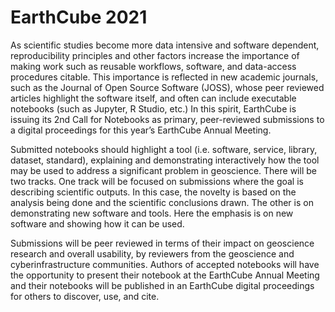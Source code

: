 # EarthCube 2021

As scientific studies become more data intensive and software dependent, reproducibility principles and other factors increase the importance of making work such as reusable workflows, software, and data-access procedures citable. This importance is reflected in new academic journals, such as the Journal of Open Source Software (JOSS), whose peer reviewed articles highlight the software itself, and often can include executable notebooks (such as Jupyter, R Studio, etc.) In this spirit, EarthCube is issuing its 2nd Call for Notebooks as primary, peer-reviewed submissions to a digital proceedings for this year’s EarthCube Annual Meeting.

 Submitted notebooks should highlight a tool (i.e. software, service, library, dataset, standard), explaining and demonstrating interactively how the tool may be used to address a significant problem in geoscience.  There will be two tracks. One track will be focused on submissions where the goal is describing scientific outputs. In this case, the novelty is based on the analysis being done and the scientific conclusions drawn. The other is on demonstrating new software and tools. Here the emphasis is on new software and showing how it can be used. 

 Submissions will be peer reviewed in terms of their impact on geoscience research and overall usability, by reviewers from the geoscience and cyberinfrastructure communities.  Authors of accepted notebooks will have the opportunity to present their notebook at the EarthCube Annual Meeting and their notebooks will be published in an EarthCube digital proceedings for others to discover, use, and cite.​

